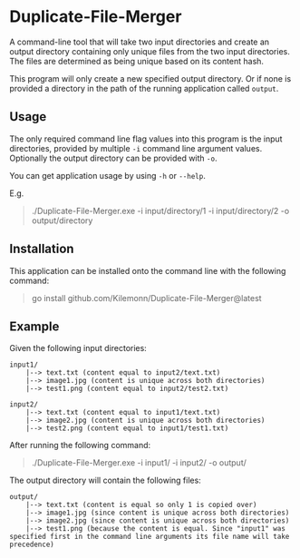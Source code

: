 # Duplicate-File-Merger
A command-line tool that will take two input directories and create an output directory containing only unique files from the two input directories. The files are determined as being unique based on its content hash.

This program will only create a new specified output directory. Or if none is provided a directory in the path of the running application called `output`.

## Usage

The only required command line flag values into this program is the input directories, provided by multiple `-i` command line argument values.
Optionally the output directory can be provided with `-o`.

You can get application usage by using `-h` or `--help`.

E.g.

> ./Duplicate-File-Merger.exe -i input/directory/1 -i input/directory/2 -o output/directory

## Installation

This application can be installed onto the command line with the following command:
> go install github.com/Kilemonn/Duplicate-File-Merger@latest

## Example

Given the following input directories:
```
input1/
    |--> text.txt (content equal to input2/text.txt)
    |--> image1.jpg (content is unique across both directories)
    |--> test1.png (content equal to input2/test2.txt)

input2/
    |--> text.txt (content equal to input1/text.txt)
    |--> image2.jpg (content is unique across both directories)
    |--> test2.png (content equal to input1/test1.txt)
```

After running the following command:
> ./Duplicate-File-Merger.exe -i input1/ -i input2/ -o output/

The output directory will contain the following files:
```
output/
    |--> text.txt (content is equal so only 1 is copied over)
    |--> image1.jpg (since content is unique across both directories)
    |--> image2.jpg (since content is unique across both directories)
    |--> test1.png (because the content is equal. Since "input1" was specified first in the command line arguments its file name will take precedence)
```
